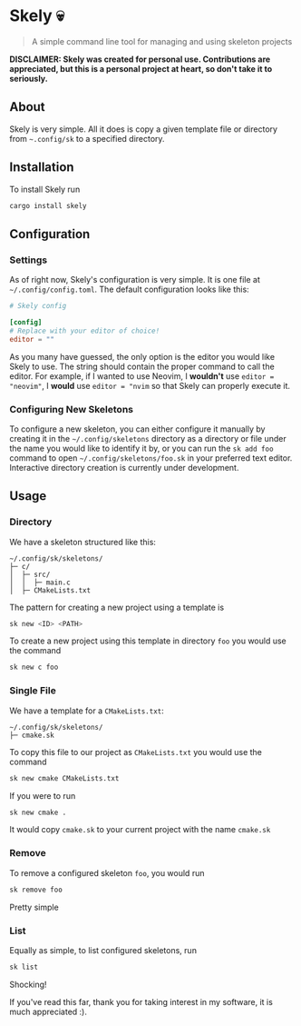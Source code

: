 # Skely 💀
> A simple command line tool for managing and using skeleton projects

**DISCLAIMER: Skely was created for personal use. Contributions are appreciated, but this is a personal project at heart, so don't take it to seriously.**

## About

Skely is very simple. All it does is copy a given template file or directory from `~.config/sk` to a specified directory.

## Installation 
To install Skely run
```bash
cargo install skely
```

## Configuration

### Settings

As of right now, Skely's configuration is very simple. It is one file at `~/.config/config.toml`. The default configuration looks like this:
```toml
# Skely config

[config]
# Replace with your editor of choice!
editor = ""
```
As you many have guessed, the only option is the editor you would like Skely to use. The string should contain the proper command to call the editor. For example, if I wanted to use Neovim, I **wouldn't** use `editor = "neovim"`, I **would** use `editor = "nvim` so that Skely can properly execute it.

### Configuring New Skeletons

To configure a new skeleton, you can either configure it manually by creating it in the `~/.config/skeletons` directory as a directory or file under the name you would like to identify it by, or you can run the `sk add foo` command to open `~/.config/skeletons/foo.sk` in your preferred text editor. Interactive directory creation is currently under development.

## Usage

### Directory

We have a skeleton structured like this:
```
~/.config/sk/skeletons/
├─ c/
│  ├─ src/
│  │  ├─ main.c
│  ├─ CMakeLists.txt
```
The pattern for creating a new project using a template is
```bash
sk new <ID> <PATH>
```
To create a new project using this template in directory `foo` you would use the command
```bash
sk new c foo
```

### Single File

We have a template for a `CMakeLists.txt`:
```
~/.config/sk/skeletons/
├─ cmake.sk
```
To copy this file to our project as `CMakeLists.txt` you would use the command
```bash
sk new cmake CMakeLists.txt
```
If you were to run
```bash
sk new cmake .
```
It would copy `cmake.sk` to your current project with the name `cmake.sk`

### Remove

To remove a configured skeleton `foo`, you would run
```bash
sk remove foo
```
Pretty simple

### List

Equally as simple, to list configured skeletons, run
```bash
sk list
```
Shocking!

If you've read this far, thank you for taking interest in my software, it is much appreciated :).
